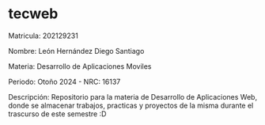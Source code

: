 # tecweb

Matricula: 202129231

Nombre: León Hernández Diego Santiago

Materia: Desarrollo de Aplicaciones Moviles

Periodo: Otoño 2024 - NRC: 16137

Descripción: Repositorio para la materia de Desarrollo de Aplicaciones Web, donde se almacenar trabajos, practicas y proyectos de la misma
durante el trascurso de este semestre :D
